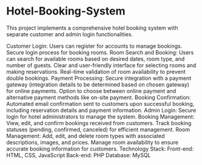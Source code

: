 # Hotel-Booking-System
This project implements a comprehensive hotel booking system with separate customer and admin login functionalities.

Customer Login:
Users can register for accounts to manage bookings.
Secure login process for booking rooms.
Room Search and Booking:
Users can search for available rooms based on desired dates, room type, and number of guests.
Clear and user-friendly interface for selecting rooms and making reservations.
Real-time validation of room availability to prevent double bookings.
Payment Processing:
Secure integration with a payment gateway (integration details to be determined based on chosen gateway) for online payments.
Option to choose between online payment and alternative payment methods like on-site payment.
Booking Confirmation:
Automated email confirmation sent to customers upon successful booking, including reservation details and payment information.
Admin Login:
Secure login for hotel administrators to manage the system.
Booking Management:
View, edit, and confirm bookings received from customers.
Track booking statuses (pending, confirmed, canceled) for efficient management.
Room Management:
Add, edit, and delete room types with associated descriptions, images, and prices.
Manage room availability to ensure accurate booking information for customers.
Technology Stack:
Front-end: HTML, CSS, JavaScript
Back-end: PHP
Database: MySQL
